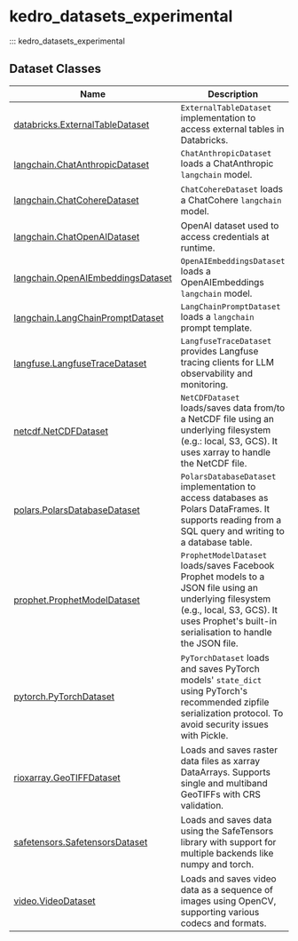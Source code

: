 # kedro_datasets_experimental

::: kedro_datasets_experimental

## Dataset Classes

Name | Description
-----|------------
[databricks.ExternalTableDataset](databricks.ExternalTableDataset.md) | ``ExternalTableDataset`` implementation to access external tables in Databricks.
[langchain.ChatAnthropicDataset](langchain.ChatAnthropicDataset.md) | ``ChatAnthropicDataset`` loads a ChatAnthropic `langchain` model.
[langchain.ChatCohereDataset](langchain.ChatCohereDataset.md) | ``ChatCohereDataset`` loads a ChatCohere `langchain` model.
[langchain.ChatOpenAIDataset](langchain.ChatOpenAIDataset.md) | OpenAI dataset used to access credentials at runtime.
[langchain.OpenAIEmbeddingsDataset](langchain.OpenAIEmbeddingsDataset.md) | ``OpenAIEmbeddingsDataset`` loads a OpenAIEmbeddings `langchain` model.
[langchain.LangChainPromptDataset](langchain.LangChainPromptDataset.md) | ``LangChainPromptDataset`` loads a `langchain` prompt template.
[langfuse.LangfuseTraceDataset](langfuse.LangfuseTraceDataset.md) | ``LangfuseTraceDataset`` provides Langfuse tracing clients for LLM observability and monitoring.
[netcdf.NetCDFDataset](netcdf.NetCDFDataset.md) | ``NetCDFDataset`` loads/saves data from/to a NetCDF file using an underlying filesystem (e.g.: local, S3, GCS). It uses xarray to handle the NetCDF file.
[polars.PolarsDatabaseDataset](polars.PolarsDatabaseDataset.md) | ``PolarsDatabaseDataset`` implementation to access databases as Polars DataFrames. It supports reading from a SQL query and writing to a database table.
[prophet.ProphetModelDataset](prophet.ProphetModelDataset.md) | ``ProphetModelDataset`` loads/saves Facebook Prophet models to a JSON file using an underlying filesystem (e.g., local, S3, GCS). It uses Prophet's built-in serialisation to handle the JSON file.
[pytorch.PyTorchDataset](pytorch.PyTorchDataset.md) | ``PyTorchDataset`` loads and saves PyTorch models' `state_dict` using PyTorch's recommended zipfile serialization protocol. To avoid security issues with Pickle.
[rioxarray.GeoTIFFDataset](rioxarray.GeoTIFFDataset.md) | Loads and saves raster data files as xarray DataArrays. Supports single and multiband GeoTIFFs with CRS validation.
[safetensors.SafetensorsDataset](safetensors.SafetensorsDataset.md) | Loads and saves data using the SafeTensors library with support for multiple backends like numpy and torch.
[video.VideoDataset](video.VideoDataset.md) | Loads and saves video data as a sequence of images using OpenCV, supporting various codecs and formats.
